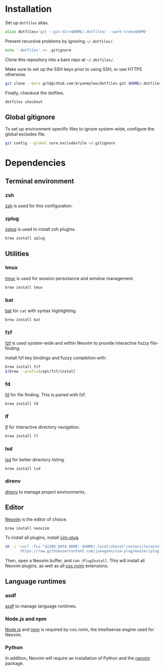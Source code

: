 # Installation

Set up `dotfiles` alias.

```bash
alias dotfiles='git --git-dir=$HOME/.dotfiles/ --work-tree=$HOME'
```

Prevent recursive problems by ignoring `~/.dotfiles/`.

```bash
echo '.dotfiles' >> .gitignore
```

Clone this repository into a bare repo at `~/.dotfiles/`.

Make sure to set up the SSH keys prior to using SSH, or use HTTPS otherwise.

```bash
git clone --bare git@github.com:bryanmylee/dotfiles.git $HOME/.dotfiles
```

Finally, checkout the dotfiles.

```bash
dotfiles checkout
```

## Global gitignore

To set up environment-specific files to ignore system-wide, configure the global excludes file.

```bash
git config --global core.excludesfile ~/.gitignore
```

# Dependencies

## Terminal environment

### zsh

[zsh](http://zsh.sourceforge.net) is used for this configuration.

### zplug

[zplug](https://github.com/zplug/zplug) is used to install zsh plugins.

```sh
brew install zplug
```

## Utilities

### tmux

[tmux](https://github.com/tmux/tmux/wiki) is used for session persistance and window management.

```sh
brew install tmux
```

### bat

[bat](https://github.com/sharkdp/bat) for `cat` with syntax highlighting.

```sh
brew install bat
```

### fzf

[fzf](https://github.com/junegunn/fzf) is used system-wide and within Neovim to provide interactive fuzzy file-finding.

Install fzf key bindings and fuzzy completion with:

```sh
brew install fzf
$(brew --prefix)/opt/fzf/install
```

### fd

[fd](https://github.com/sharkdp/fd) for file finding. This is paired with fzf.

```sh
brew install fd
```

### lf

[lf](https://github.com/gokcehan/lf) for interactive directory navigation.

```sh
brew install lf
```

### lsd

[lsd](https://github.com/lsd-rs/lsd) for better directory listing.

```sh
brew install lsd
```

### direnv

[direnv](https://direnv.net/) to manage project environments.

## Editor

[Neovim](https://neovim.io) is the editor of choice.

```sh
brew install neoviim
```

To install all plugins, install [vim-plug](https://github.com/junegunn/vim-plug).

```sh
sh -c 'curl -fLo "${XDG_DATA_HOME:-$HOME/.local/share}"/nvim/site/autoload/plug.vim --create-dirs \
       https://raw.githubusercontent.com/junegunn/vim-plug/master/plug.vim'
```

Then, open a Neovim buffer, and run `:PlugInstall`. This will install all Neovim plugins, as well as all [coc.nvim](https://github.com/neoclide/coc.nvim) extensions.

## Language runtimes

### asdf

[asdf](https://asdf-vm.com/) to manage language runtimes.

### Node.js and npm

[Node.js](https://nodejs.org/en/) and [npm](https://www.npmjs.com) is required by coc.nvim, the Intellisense engine used for Neovim.

### Python

In addition, Neovim will require an installation of Python and the [neovim](https://pypi.org/project/neovim/) package.
